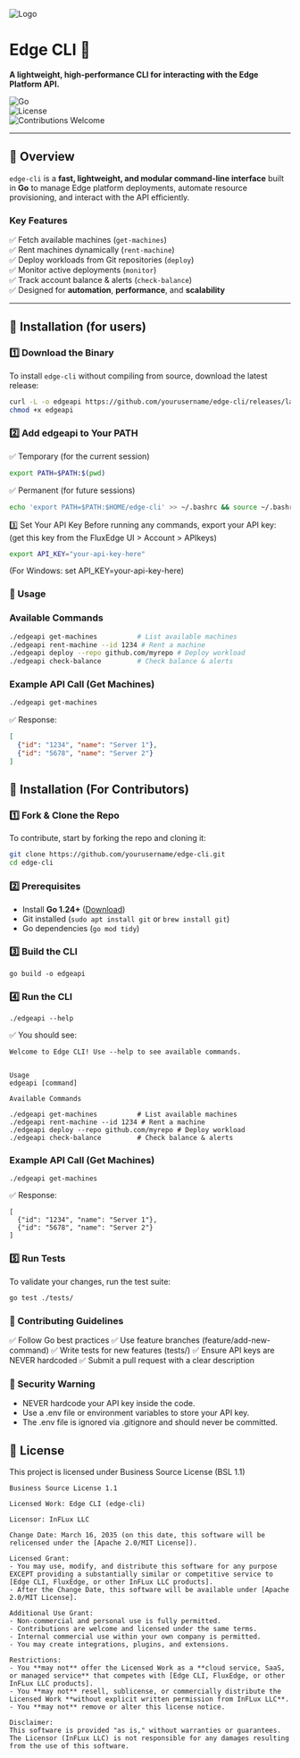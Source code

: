 ![Logo](/profile/hs_logo.jpg)

# Edge CLI 🚀  
**A lightweight, high-performance CLI for interacting with the Edge Platform API.**  

![Go](https://img.shields.io/badge/Go-1.21-blue.svg)  
![License](https://img.shields.io/badge/license-MIT-green)  
![Contributions Welcome](https://img.shields.io/badge/contributions-welcome-orange.svg)  

---

## 📌 Overview  
`edge-cli` is a **fast, lightweight, and modular command-line interface** built in **Go** to manage Edge platform deployments, automate resource provisioning, and interact with the API efficiently.  

### Key Features  
✅ Fetch available machines (`get-machines`)  
✅ Rent machines dynamically (`rent-machine`)  
✅ Deploy workloads from Git repositories (`deploy`)  
✅ Monitor active deployments (`monitor`)  
✅ Track account balance & alerts (`check-balance`)  
✅ Designed for **automation**, **performance**, and **scalability**  

---

## 📌 Installation (for users)
### **1️⃣ Download the Binary**
To install `edge-cli` without compiling from source, download the latest release:

```bash
curl -L -o edgeapi https://github.com/yourusername/edge-cli/releases/latest/download/edgeapi
chmod +x edgeapi
```

### 2️⃣ Add edgeapi to Your PATH
✅ Temporary (for the current session)
```bash
export PATH=$PATH:$(pwd)
```
✅ Permanent (for future sessions)
```bash
echo 'export PATH=$PATH:$HOME/edge-cli' >> ~/.bashrc && source ~/.bashrc
```
3️⃣ Set Your API Key
Before running any commands, export your API key: (get this key from the FluxEdge UI > Account > APIkeys)
```bash
export API_KEY="your-api-key-here"
```
(For Windows: set API_KEY=your-api-key-here)

### 📌 Usage

### Available Commands
```bash
./edgeapi get-machines          # List available machines
./edgeapi rent-machine --id 1234 # Rent a machine
./edgeapi deploy --repo github.com/myrepo # Deploy workload
./edgeapi check-balance         # Check balance & alerts
```

### Example API Call (Get Machines)
```bash
./edgeapi get-machines
```
✅ Response:
```json
[
  {"id": "1234", "name": "Server 1"},
  {"id": "5678", "name": "Server 2"}
]
```


## 📌 Installation (For Contributors)

### 1️⃣ Fork & Clone the Repo
To contribute, start by forking the repo and cloning it:
```bash
git clone https://github.com/yourusername/edge-cli.git
cd edge-cli
```

### 2️⃣ Prerequisites  
- Install **Go 1.24+** ([Download](https://go.dev/dl/))  
- Git installed (`sudo apt install git` or `brew install git`)  
- Go dependencies (`go mod tidy`)

### 3️⃣ Build the CLI
```
go build -o edgeapi
```

### 4️⃣ Run the CLI
```
./edgeapi --help
```
✅ You should see:
```
Welcome to Edge CLI! Use --help to see available commands.


Usage
edgeapi [command]

Available Commands

./edgeapi get-machines          # List available machines
./edgeapi rent-machine --id 1234 # Rent a machine
./edgeapi deploy --repo github.com/myrepo # Deploy workload
./edgeapi check-balance         # Check balance & alerts
```

### Example API Call (Get Machines)
```
./edgeapi get-machines
```

✅ Response:
```
[
  {"id": "1234", "name": "Server 1"},
  {"id": "5678", "name": "Server 2"}
]
```
### 5️⃣ Run Tests
To validate your changes, run the test suite:
```bash
go test ./tests/
```


### 📌 Contributing Guidelines
✅ Follow Go best practices
✅ Use feature branches (feature/add-new-command)
✅ Write tests for new features (tests/)
✅ Ensure API keys are NEVER hardcoded
✅ Submit a pull request with a clear description

### 📌 Security Warning
- NEVER hardcode your API key inside the code.
- Use a .env file or environment variables to store your API key.
- The .env file is ignored via .gitignore and should never be committed.


## 📌 License

This project is licensed under Business Source License (BSL 1.1)

```
Business Source License 1.1

Licensed Work: Edge CLI (edge-cli)

Licensor: InFLux LLC

Change Date: March 16, 2035 (on this date, this software will be relicensed under the [Apache 2.0/MIT License]).

Licensed Grant:
- You may use, modify, and distribute this software for any purpose EXCEPT providing a substantially similar or competitive service to [Edge CLI, FluxEdge, or other InFLux LLC products].
- After the Change Date, this software will be available under [Apache 2.0/MIT License].

Additional Use Grant:
- Non-commercial and personal use is fully permitted.
- Contributions are welcome and licensed under the same terms.
- Internal commercial use within your own company is permitted.
- You may create integrations, plugins, and extensions.

Restrictions:
- You **may not** offer the Licensed Work as a **cloud service, SaaS, or managed service** that competes with [Edge CLI, FluxEdge, or other InFLux LLC products].
- You **may not** resell, sublicense, or commercially distribute the Licensed Work **without explicit written permission from InFLux LLC**.
- You **may not** remove or alter this license notice.

Disclaimer:
This software is provided "as is," without warranties or guarantees. The Licensor (InFLux LLC) is not responsible for any damages resulting from the use of this software.
```